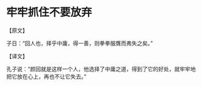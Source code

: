# 牢牢抓住不要放弃

【原文】 

子日：“回人也，择乎中庸，得一善，则拳拳服膺而弗失之矣。” 

【译文】 

孔子说：“颜回就是这样一个人，他选择了中庸之道，得到了它的好处，就牢牢地把它放在心上，再也不让它失去。”
 
